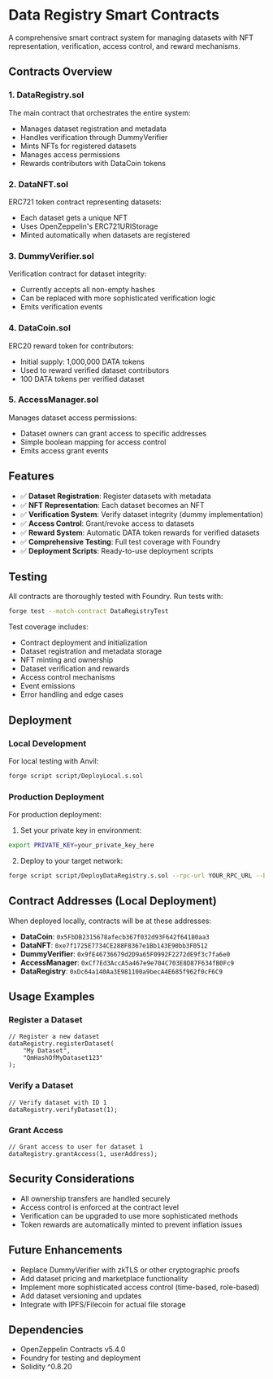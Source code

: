 # Data Registry Smart Contracts

A comprehensive smart contract system for managing datasets with NFT representation, verification, access control, and reward mechanisms.

## Contracts Overview

### 1. DataRegistry.sol
The main contract that orchestrates the entire system:
- Manages dataset registration and metadata
- Handles verification through DummyVerifier
- Mints NFTs for registered datasets
- Manages access permissions
- Rewards contributors with DataCoin tokens

### 2. DataNFT.sol
ERC721 token contract representing datasets:
- Each dataset gets a unique NFT
- Uses OpenZeppelin's ERC721URIStorage
- Minted automatically when datasets are registered

### 3. DummyVerifier.sol
Verification contract for dataset integrity:
- Currently accepts all non-empty hashes
- Can be replaced with more sophisticated verification logic
- Emits verification events

### 4. DataCoin.sol
ERC20 reward token for contributors:
- Initial supply: 1,000,000 DATA tokens
- Used to reward verified dataset contributors
- 100 DATA tokens per verified dataset

### 5. AccessManager.sol
Manages dataset access permissions:
- Dataset owners can grant access to specific addresses
- Simple boolean mapping for access control
- Emits access grant events

## Features

- ✅ **Dataset Registration**: Register datasets with metadata
- ✅ **NFT Representation**: Each dataset becomes an NFT
- ✅ **Verification System**: Verify dataset integrity (dummy implementation)
- ✅ **Access Control**: Grant/revoke access to datasets
- ✅ **Reward System**: Automatic DATA token rewards for verified datasets
- ✅ **Comprehensive Testing**: Full test coverage with Foundry
- ✅ **Deployment Scripts**: Ready-to-use deployment scripts

## Testing

All contracts are thoroughly tested with Foundry. Run tests with:

```bash
forge test --match-contract DataRegistryTest
```

Test coverage includes:
- Contract deployment and initialization
- Dataset registration and metadata storage
- NFT minting and ownership
- Dataset verification and rewards
- Access control mechanisms
- Event emissions
- Error handling and edge cases

## Deployment

### Local Development
For local testing with Anvil:

```bash
forge script script/DeployLocal.s.sol
```

### Production Deployment
For production deployment:

1. Set your private key in environment:
```bash
export PRIVATE_KEY=your_private_key_here
```

2. Deploy to your target network:
```bash
forge script script/DeployDataRegistry.s.sol --rpc-url YOUR_RPC_URL --broadcast
```

## Contract Addresses (Local Deployment)

When deployed locally, contracts will be at these addresses:
- **DataCoin**: `0x5FbDB2315678afecb367f032d93F642f64180aa3`
- **DataNFT**: `0xe7f1725E7734CE288F8367e1Bb143E90bb3F0512`
- **DummyVerifier**: `0x9fE46736679d2D9a65F0992F2272dE9f3c7fa6e0`
- **AccessManager**: `0xCf7Ed3AccA5a467e9e704C703E8D87F634fB0Fc9`
- **DataRegistry**: `0xDc64a140Aa3E981100a9becA4E685f962f0cF6C9`

## Usage Examples

### Register a Dataset
```solidity
// Register a new dataset
dataRegistry.registerDataset(
    "My Dataset", 
    "QmHashOfMyDataset123"
);
```

### Verify a Dataset
```solidity
// Verify dataset with ID 1
dataRegistry.verifyDataset(1);
```

### Grant Access
```solidity
// Grant access to user for dataset 1
dataRegistry.grantAccess(1, userAddress);
```

## Security Considerations

- All ownership transfers are handled securely
- Access control is enforced at the contract level
- Verification can be upgraded to use more sophisticated methods
- Token rewards are automatically minted to prevent inflation issues

## Future Enhancements

- Replace DummyVerifier with zkTLS or other cryptographic proofs
- Add dataset pricing and marketplace functionality
- Implement more sophisticated access control (time-based, role-based)
- Add dataset versioning and updates
- Integrate with IPFS/Filecoin for actual file storage

## Dependencies

- OpenZeppelin Contracts v5.4.0
- Foundry for testing and deployment
- Solidity ^0.8.20